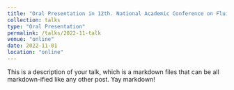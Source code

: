 ```yaml
---
title: "Oral Presentation in 12th. National Academic Conference on Fluid Mechanics"
collection: talks
type: "Oral Presentation"
permalink: /talks/2022-11-talk
venue: "online"
date: 2022-11-01
location: "online"
---
```



This is a description of your talk, which is a markdown files that can be all markdown-ified like any other post. Yay markdown!
